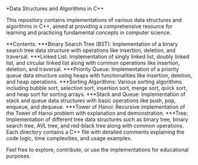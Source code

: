 *Data Structures and Algorithms in C++

This repository contains implementations of various data structures and algorithms in C++, aimed at providing a comprehensive resource for learning and practicing fundamental concepts in computer science.

**Contents:
***Binary Search Tree (BST):
Implementation of a binary search tree data structure with operations like insertion, deletion, and traversal.
***Linked List:
Implementation of singly linked list, doubly linked list, and circular linked list along with common operations like insertion, deletion, and traversal.
***Priority Queue:
Implementation of a priority queue data structure using heaps with functionalities like insertion, deletion, and heap operations.
***Sorting Algorithms:
Various sorting algorithms including bubble sort, selection sort, insertion sort, merge sort, quick sort, and heap sort for sorting arrays.
***Stack and Queue:
Implementation of stack and queue data structures with basic operations like push, pop, enqueue, and dequeue.
***Tower of Hanoi:
Recursive implementation of the Tower of Hanoi problem with explanation and demonstration.
***Tree:
Implementation of different tree data structures such as binary tree, binary search tree, AVL tree, and red-black tree along with common operations.
Each directory contains a C++ file with detailed comments explaining the code logic, time complexities, and usage examples.

Feel free to explore, contribute, or use the implementations for educational purposes.
